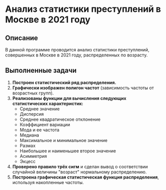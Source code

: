 # Анализ статистики преступлений в Москве в 2021 году

## Описание
В данной программе проводится анализ статистики преступлений, совершенных в Москве в 2021 году, распределенных по возрасту.

## Выполненные задачи

1. **Построен статистический ряд распределения.**
2. **Графически изображен полигон частот** (зависимость частоты от возрастных групп).
3. **Реализованы функции для вычисления следующих статистических характеристик:**
   - Среднее значение
   - Дисперсия
   - Среднее квадратическое отклонение
   - Коэффициент вариации
   - Мода и ее частота
   - Медиана
   - Максимальное и минимальное значение
   - Размах
   - Наибольшее и наименьшее второе значение
   - Асимметрия
   - Экцесс
4. **Проверено правило трёх сигм** и сделан вывод о соответствии случайной величины "возраст" нормальному распределению.
5. **Построена графическая статистическая функция распределения**, используя накопленные частоты.